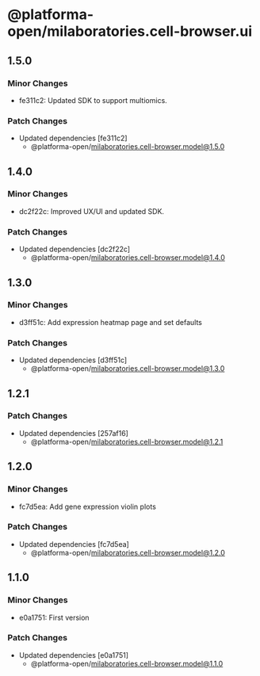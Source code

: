 # @platforma-open/milaboratories.cell-browser.ui

## 1.5.0

### Minor Changes

- fe311c2: Updated SDK to support multiomics.

### Patch Changes

- Updated dependencies [fe311c2]
  - @platforma-open/milaboratories.cell-browser.model@1.5.0

## 1.4.0

### Minor Changes

- dc2f22c: Improved UX/UI and updated SDK.

### Patch Changes

- Updated dependencies [dc2f22c]
  - @platforma-open/milaboratories.cell-browser.model@1.4.0

## 1.3.0

### Minor Changes

- d3ff51c: Add expression heatmap page and set defaults

### Patch Changes

- Updated dependencies [d3ff51c]
  - @platforma-open/milaboratories.cell-browser.model@1.3.0

## 1.2.1

### Patch Changes

- Updated dependencies [257af16]
  - @platforma-open/milaboratories.cell-browser.model@1.2.1

## 1.2.0

### Minor Changes

- fc7d5ea: Add gene expression violin plots

### Patch Changes

- Updated dependencies [fc7d5ea]
  - @platforma-open/milaboratories.cell-browser.model@1.2.0

## 1.1.0

### Minor Changes

- e0a1751: First version

### Patch Changes

- Updated dependencies [e0a1751]
  - @platforma-open/milaboratories.cell-browser.model@1.1.0
